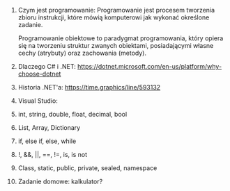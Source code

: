 1. Czym jest programowanie:
    Programowanie jest procesem tworzenia zbioru instrukcji,
    które mówią komputerowi jak wykonać określone zadanie.

    Programowanie obiektowe to paradygmat programowania,
    który opiera się na tworzeniu struktur zwanych obiektami,
    posiadającymi własne cechy (atrybuty) oraz zachowania (metody).

2. Dlaczego C# i .NET:
    https://dotnet.microsoft.com/en-us/platform/why-choose-dotnet

3. Historia .NET'a:
    https://time.graphics/line/593132

4. Visual Studio:

5. int, string, double, float, decimal, bool

6. List, Array, Dictionary

7. if, else if, else, while

8. !, &&, ||, ==, !=, is, is not

9. Class, static, public, private, sealed, namespace


9. Zadanie domowe:
    kalkulator?
